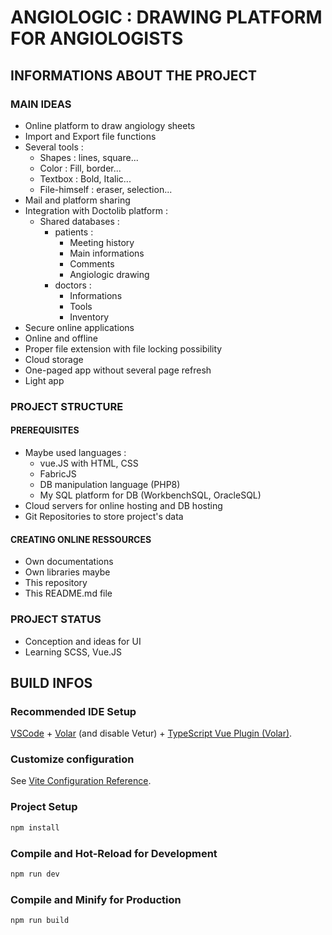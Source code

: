 # ANGIOLOGIC : DRAWING PLATFORM FOR ANGIOLOGISTS
## INFORMATIONS ABOUT THE PROJECT  
### MAIN IDEAS  
- Online platform to draw angiology sheets
- Import and Export file functions
- Several tools :
    - Shapes : lines, square...
    - Color : Fill, border...
    - Textbox : Bold, Italic...
    - File-himself : eraser, selection...
- Mail and platform sharing
- Integration with Doctolib platform :
    - Shared databases : 
        - patients :
            - Meeting history
            - Main informations
            - Comments
            - Angiologic drawing 
        - doctors :
            - Informations
            - Tools
            - Inventory
- Secure online applications
- Online and offline
- Proper file extension with file locking possibility 
- Cloud storage
- One-paged app without several page refresh
- Light app
### PROJECT STRUCTURE
#### PREREQUISITES
- Maybe used languages :
    - vue.JS with HTML, CSS
    - FabricJS
    - DB manipulation language (PHP8)
    - My SQL platform for DB (WorkbenchSQL, OracleSQL)
- Cloud servers for online hosting and DB hosting
- Git Repositories to store project's data
#### CREATING ONLINE RESSOURCES
- Own documentations
- Own libraries maybe
- This repository
- This README.md file
### PROJECT STATUS  
- Conception and ideas for UI  
- Learning SCSS, Vue.JS  
## BUILD INFOS  
### Recommended IDE Setup
[VSCode](https://code.visualstudio.com/) + [Volar](https://marketplace.visualstudio.com/items?itemName=Vue.volar) (and disable Vetur) + [TypeScript Vue Plugin (Volar)](https://marketplace.visualstudio.com/items?itemName=Vue.vscode-typescript-vue-plugin).
### Customize configuration
See [Vite Configuration Reference](https://vitejs.dev/config/).
### Project Setup
```sh
npm install
```
### Compile and Hot-Reload for Development
```sh
npm run dev
```
### Compile and Minify for Production
```sh
npm run build
```